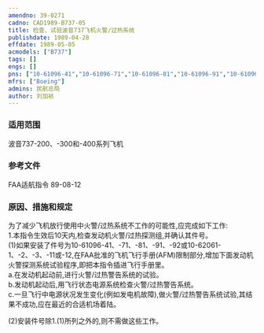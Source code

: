 ```yaml
---
amendno: 39-0271  
cadno: CAD1989-B737-05  
title: 检查、试验波音737飞机火警/过热系统  
publishdate: 1989-04-28  
effdate: 1989-05-05  
acmodels: ["B737"]  
tags: []  
engs: []  
pns: ["10-61096-41","10-61096-71","10-61096-81","10-61096-91","10-61096-92","10-62061-1","10-62061-2","10-62061-3","10-62061-11","10-62061-12"]  
mfrs: ["Boeing"]  
admins: 民航总局  
author: 刘加祯  
---
```

  
### 适用范围  
波音737-200、-300和-400系列飞机  
  
<!--more-->  
### 参考文件  
  FAA适航指令 89-08-12  
  
### 原因、措施和规定  

  为了减少飞机放行使用中火警/过热系统不工作的可能性,应完成如下工作:  
  1.本指令生效后10天内,检查发动机火警/过热探测组,并确认其件号。  
(1)如果安装了件号为10-61096-41、-71、-81、-91、-92或10-62061-1、-2、-3、-11或-12,在FAA批准的飞机飞行手册(AFM)限制部分,增加下面发动机火警探测系统试验程序,即把本指令插进飞行手册里。  
  a.在发动机起动前,进行火警/过热警告系统的试验。  
  b.发动机起动后,用飞行状态电源系统检查火警/过热警告系统。  
  c.一旦飞行中电源状况发生变化(例如发电机故障),做火警/过热警告系统试验,其结果不成功,应在最近的合适机场着陆。  
  
  (2)安装件号除1.(1)所列之外的,则不需做这些工作。  
  
